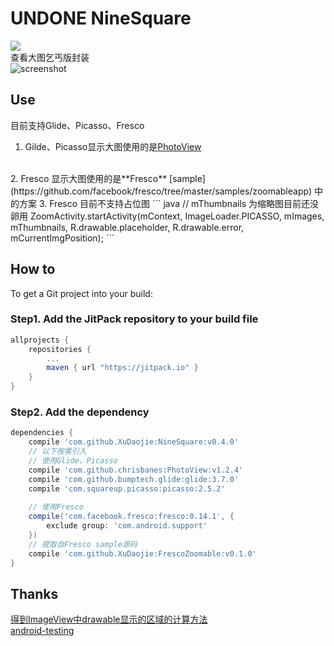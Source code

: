 # UNDONE NineSquare
[![](https://jitpack.io/v/XuDaojie/NineSquare.svg)](https://jitpack.io/#XuDaojie/NineSquare)
<br>
查看大图乞丐版封装<br>
![screenshot](https://github.com/XuDaojie/NineSquare/blob/master/art/NineSquare.gif)

## Use
目前支持Glide、Picasso、Fresco
<br>
1. Gilde、Picasso显示大图使用的是[PhotoView](https://github.com/chrisbanes/PhotoView)
<br>
2. Fresco 显示大图使用的是**Fresco** [sample](https://github.com/facebook/fresco/tree/master/samples/zoomableapp) 中的方案
3. Fresco 目前不支持占位图
``` java
// mThumbnails 为缩略图目前还没卵用
ZoomActivity.startActivity(mContext, ImageLoader.PICASSO, mImages, mThumbnails,
        R.drawable.placeholder, R.drawable.error, mCurrentImgPosition);
```

## How to
To get a Git project into your build:
### Step1. Add the JitPack repository to your build file
``` gradle
allprojects {
    repositories {
        ...
        maven { url "https://jitpack.io" }
    }
}
```
### Step2. Add the dependency
``` gradle
dependencies {
    compile 'com.github.XuDaojie:NineSquare:v0.4.0'
    // 以下按需引入
    // 使用Glide、Picasso
    compile 'com.github.chrisbanes:PhotoView:v1.2.4'
    compile 'com.github.bumptech.glide:glide:3.7.0'
    compile 'com.squareup.picasso:picasso:2.5.2'
    
    // 使用Fresco
    compile('com.facebook.fresco:fresco:0.14.1', {
        exclude group: 'com.android.support'
    })
    // 提取自Fresco sample源码
    compile 'com.github.XuDaojie:FrescoZoomable:v0.1.0'
}
```

## Thanks 
[得到ImageView中drawable显示的区域的计算方法](http://www.cnblogs.com/tianzhijiexian/p/4104836.html)
<br>[android-testing](https://github.com/googlesamples/android-testing)